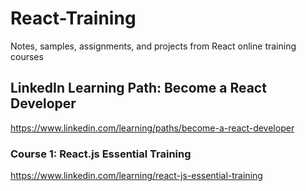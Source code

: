 # React-Training
Notes, samples, assignments, and projects from React online training courses

## LinkedIn Learning Path: Become a React Developer
<https://www.linkedin.com/learning/paths/become-a-react-developer>

### Course 1: React.js Essential Training
<https://www.linkedin.com/learning/react-js-essential-training>
